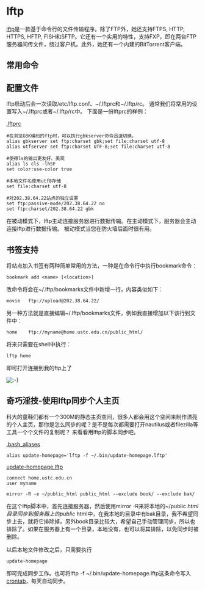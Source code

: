 ---
---

# lftp

[lftp](https://en.wikipedia.org/wiki/lftp "https://en.wikipedia.org/wiki/lftp")是一款基于命令行的文件传输程序。除了FTP外，她还支持FTPS, HTTP, HTTPS, HFTP, FISH和SFTP。它还有一个实用的特性，支持FXP，即在两台FTP服务器间传文件，绕过客户机。此外，她还有一个内建的BitTorrent客户端。 

## 常用命令

## 配置文件

lftp启动后会一次读取/etc/lftp.conf、~/.lftprc和~/.lftp/rc。 通常我们将常用的设置写入~/.lftprc或者~/.lftp/rc中。 下面是一份lftprc的样例： 

[.lftprc](/wiki/_export/code/linux_digest/435f.lftprc?codeblock=0 "下载片段")

    #在浏览GBK编码的ftp时，可以执行gbkserver命令迅速切换。
    alias gbkserver set ftp:charset gbk;set file:charset utf-8
    alias utfserver set ftp:charset UTF-8;set file:charset utf-8
     
    #使得ls的输出更友好、美观
    alias ls cls -lhSF
    set color:use-color true
     
    #本地文件名使用utf8存储
    set file:charset utf-8
     
    #对202.38.64.22站点的独立设置
    set ftp:passive-mode/202.38.64.22 no
    set ftp:charset/202.38.64.22 gbk

在被动模式下，lftp主动连接服务器进行数据传输。在主动模式下，服务器会主动连接lftp进行数据传输。 被动模式当您在防火墙后面时很有用。 

## 书签支持

将站点加入书签有两种简单常用的方法，一种是在命令行中执行bookmark命令： 

    bookmark add <name> [<location>]

改命令将会在~/.lftp/bookmarks文件中新增一行，内容类似如下： 

    movie	ftp://upload@202.38.64.22/

另一种方法就是直接编辑~/.lftp/bookmarks文件，例如我直接增加以下该行到文件中： 

    home    ftp://myname@home.ustc.edu.cn/public_html/

将来只需要在shell中执行： 

    lftp home

即可打开连接到我的ftp上了

![:-\)](../lib/images/smileys/icon_smile.gif)

## 奇巧淫技-使用lftp同步个人主页

科大的童鞋们都有一个300M的静态主页空间，很多人都会用这个空间来制作漂亮的个人主页，那你是怎么同步的呢？是不是每次都需要打开nautilus或者filezilla等工具一个个文件的复制呢？ 来看看用lftp的脚本同步吧。 

[.bash\_aliases](/wiki/_export/code/linux_digest/cc37.bash_aliases?codeblock=1 "下载片段")

    alias update-homepage='lftp -f ~/.bin/update-homepage.lftp'

[update-homepage.lftp](/wiki/_export/code/linux_digest/update-homepagec273.lftp?codeblock=2 "下载片段")

    connect home.ustc.edu.cn
    user myname
     
    mirror -R -e ~/public_html public_html --exclude book/ --exclude bak/

在这个lftp脚本中，首先连接服务器，然后使用mirror -R来将本地的~/public _html目录同步到服务器上的public_ html中，在我本地的目录中有bak目录，我不希望同步上去，就将它排除掉，另外book目录比较大，希望自己手动管理同步，所以也排除了。如果在服务器上有一个目录，本地没有，也可以将其排除，以免同步时被删除。 

以后本地文件修改之后，只需要执行 

    update-homepage

即可完成同步工作。也可将lftp -f ~/.bin/update-homepage.lftp这条命令写入[crontab](/wiki/linux/crontab "linux:crontab")，每天自动同步。 
